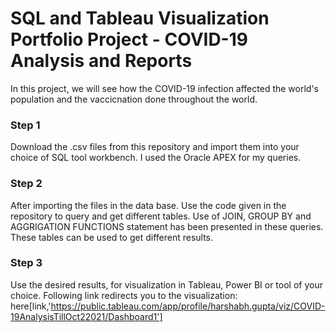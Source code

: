 # SQL and Tableau Visualization Portfolio Project - COVID-19 Analysis and Reports

In this project, we will see how the COVID-19 infection affected the world's population and the vaccicnation done throughout the world.

### Step 1
Download the .csv files from this repository and import them into your choice of SQL tool workbench. 
I used the Oracle APEX for my queries. 

### Step 2 
After importing the files in the data base. Use the code given in the repository to query and get different tables.
Use of JOIN, GROUP BY and AGGRIGATION FUNCTIONS statement has been presented in these queries.
These tables can be used to get different results. 

### Step 3 
Use the desired results, for visualization in Tableau, Power BI or tool of your choice.
Following link redirects you to the visualization: here[link,'https://public.tableau.com/app/profile/harshabh.gupta/viz/COVID-19AnalysisTillOct22021/Dashboard1']
